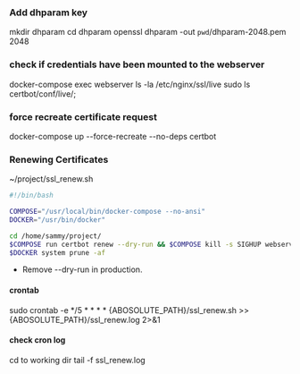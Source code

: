 ### Add dhparam key
mkdir dhparam
cd dhparam
openssl dhparam -out `pwd`/dhparam-2048.pem 2048


### check if credentials have been mounted to the webserver
docker-compose exec webserver ls -la /etc/nginx/ssl/live
sudo ls certbot/conf/live/;

### force recreate certificate request
docker-compose up --force-recreate --no-deps certbot


### Renewing Certificates

~/project/ssl_renew.sh

``` bash 
#!/bin/bash

COMPOSE="/usr/local/bin/docker-compose --no-ansi"
DOCKER="/usr/bin/docker"

cd /home/sammy/project/
$COMPOSE run certbot renew --dry-run && $COMPOSE kill -s SIGHUP webserver
$DOCKER system prune -af
```
- Remove --dry-run in production.

#### crontab 
sudo crontab -e
*/5 * * * * {ABOSOLUTE_PATH}/ssl_renew.sh >> {ABOSOLUTE_PATH}/ssl_renew.log 2>&1

#### check cron log 
cd to working dir
tail -f ssl_renew.log

